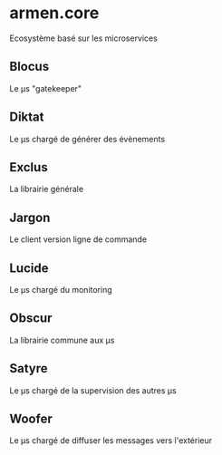 # armen.core
Ecosystème basé sur les microservices

## Blocus
Le µs "gatekeeper"

## Diktat
Le µs chargé de générer des évènements

## Exclus
La librairie générale

## Jargon
Le client version ligne de commande

## Lucide
Le µs chargé du monitoring

## Obscur
La librairie commune aux µs

## Satyre
Le µs chargé de la supervision des autres µs

## Woofer
Le µs chargé de diffuser les messages vers l'extérieur
